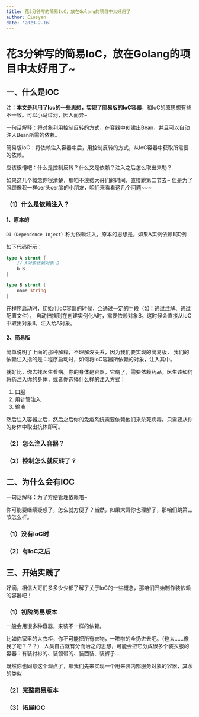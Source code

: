 ```yaml
---
title: 花3分钟写的简易IoC，放在Golang的项目中太好用了
author: Ciusyan
date: '2023-2-16'
---
```


# 花3分钟写的简易IoC，放在Golang的项目中太好用了~

## 一、什么是IOC

注：**本文是利用了Ioc的一些思想，实现了简易版的IoC容器**，和IoC的原思想有些不一致。可以小马过河，因人而异~


一句话解释：将对象利用控制反转的方式，在容器中创建出Bean，并且可以自动注入Bean所需的依赖。

简易版IoC：将依赖注入容器中后，用控制反转的方式，从IoC容器中获取所需要的依赖。

应该很懵吧：什么是控制反转？什么又是依赖？注入之后怎么取出来勒？

如果这几个概念你很清楚，那咱不浪费大哥们的时间，直接跳第二节去~
但是为了照顾像我一样cer头cer脑的小朋友，咱们来看看这几个问题~~~

### （1）什么是依赖注入？

#### 1、原本的
`DI（Dependence Inject）`称为依赖注入，原本的思想是。如果A实例依赖B实例

如下代码所示：

```go
type A struct {
    // A对象依赖对象 B
    b B
}

type B struct {
    name string
}
```

在程序启动时，初始化IoC容器的时候，会通过一定的手段（如：通过注解、通过配置文件），
自动扫描到在创建实例化A时，需要依赖对象B。这时候会直接从IoC中取出对象B，注入给A对象。

#### 2、简易版

简单说明了上面的那种解释，不理解没关系，因为我们要实现的简易版，
我们的依赖注入指的是：程序启动时，如何将IoC容器所依赖的对象，注入其中。

就好比，你去找医生看病。你的身体是容器，它病了，需要依赖药品。医生该如何将药注入你的身体，或者你选择什么样的注入方式：
1. 口服
2. 用针管注入
3. 输液

然后注入容器之后，然后之后你的免疫系统需要依赖他们来杀死病毒。只需要从你的身体中取出抗体即可。


### （2）怎么注入容器？

### （2）控制怎么就反转了？


## 二、为什么会有IOC

一句话解释：为了方便管理依赖咯~

你可能要继续疑惑了，怎么就方便了？当然，如果大哥你也理解了，那咱们跳第三节怎么样。

### （1）没有IoC时

### （2）有IoC之后

## 三、开始实践了

好滴，相信大哥们多多少少都了解了关于IoC的一些概念，那咱们开始制作装依赖的容器吧！

### （1）初阶简易版本

一般会用很多种容器，来装不一样的依赖。

比如你家里的大衣柜，你不可能把所有衣物，一啪啦的全扔进去吧。（也太......像我了吧？？？）
人类自古就有分而治之的思想，可能会把它分成很多个装衣服的容器：有装衬衫的、装领带的、装西装、装裤子...

既然你也同意这个观点了，那我们先来实现一个用来装内部服务对象的容器，其余的类似


### （2）完整简易版本

### （3）拓展IOC

